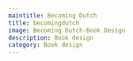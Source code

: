 ```yaml
---
maintitle: Becoming Dutch
title: becomingdutch
image: Becoming Dutch-Book Design
description: Book design
category: Book design
---
```

